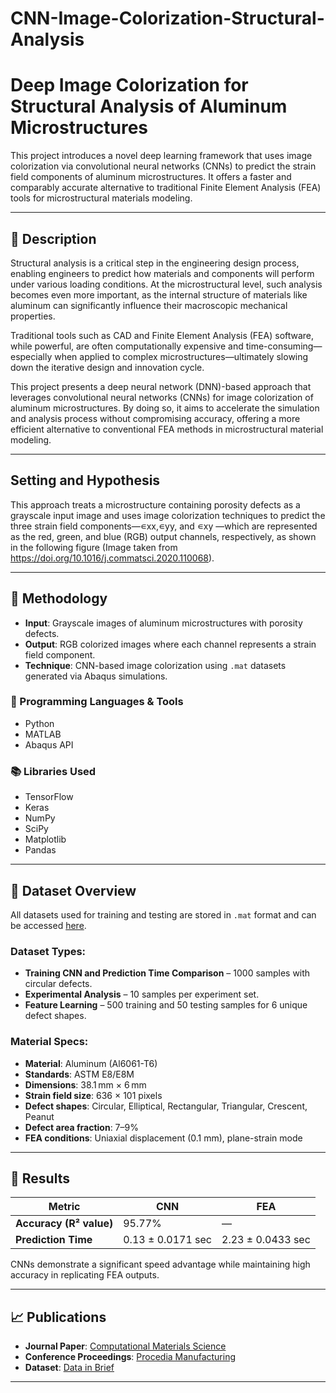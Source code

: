 # CNN-Image-Colorization-Structural-Analysis
# Deep Image Colorization for Structural Analysis of Aluminum Microstructures

This project introduces a novel deep learning framework that uses image colorization via convolutional neural networks (CNNs) to predict the strain field components of aluminum microstructures. It offers a faster and comparably accurate alternative to traditional Finite Element Analysis (FEA) tools for microstructural materials modeling.

---

## 📌 Description

Structural analysis is a critical step in the engineering design process, enabling engineers to predict how materials and components will perform under various loading conditions. At the microstructural level, such analysis becomes even more important, as the internal structure of materials like aluminum can significantly influence their macroscopic mechanical properties. 

Traditional tools such as CAD and Finite Element Analysis (FEA) software, while powerful, are often computationally expensive and time-consuming—especially when applied to complex microstructures—ultimately slowing down the iterative design and innovation cycle. 

This project presents a deep neural network (DNN)-based approach that leverages convolutional neural networks (CNNs) for image colorization of aluminum microstructures. By doing so, it aims to accelerate the simulation and analysis process without compromising accuracy, offering a more efficient alternative to conventional FEA methods in microstructural material modeling.

---

## Setting and Hypothesis
This approach treats a microstructure containing porosity defects as a grayscale input image and uses image colorization techniques to predict the three strain field components—∊xx,∊yy, and ∊xy —which are represented as the red, green, and blue (RGB) output channels, respectively, as shown in the following figure 
(Image taken from https://doi.org/10.1016/j.commatsci.2020.110068).

---
## 🧠 Methodology

- **Input**: Grayscale images of aluminum microstructures with porosity defects.
- **Output**: RGB colorized images where each channel represents a strain field component.
- **Technique**: CNN-based image colorization using `.mat` datasets generated via Abaqus simulations.

### 🔧 Programming Languages & Tools

- Python
- MATLAB
- Abaqus API

### 📚 Libraries Used

- TensorFlow
- Keras
- NumPy
- SciPy
- Matplotlib
- Pandas

---

## 📂 Dataset Overview

All datasets used for training and testing are stored in `.mat` format and can be accessed [here](https://doi.org/10.1016/j.dib.2020.106627).

### Dataset Types:

- **Training CNN and Prediction Time Comparison** – 1000 samples with circular defects.
- **Experimental Analysis** – 10 samples per experiment set.
- **Feature Learning** – 500 training and 50 testing samples for 6 unique defect shapes.

### Material Specs:

- **Material**: Aluminum (Al6061-T6)
- **Standards**: ASTM E8/E8M
- **Dimensions**: 38.1 mm × 6 mm
- **Strain field size**: 636 × 101 pixels
- **Defect shapes**: Circular, Elliptical, Rectangular, Triangular, Crescent, Peanut
- **Defect area fraction**: 7–9%
- **FEA conditions**: Uniaxial displacement (0.1 mm), plane-strain mode

---

## 🧪 Results

| Metric | CNN | FEA |
|--------|-----|-----|
| **Accuracy (R² value)** | 95.77% | — |
| **Prediction Time** | 0.13 ± 0.0171 sec | 2.23 ± 0.0433 sec |

CNNs demonstrate a significant speed advantage while maintaining high accuracy in replicating FEA outputs.

---

## 📈 Publications

- **Journal Paper**: [Computational Materials Science](https://doi.org/10.1016/j.commatsci.2020.110068)
- **Conference Proceedings**: [Procedia Manufacturing](https://doi.org/10.1016/j.promfg.2020.05.138)
- **Dataset**: [Data in Brief](https://doi.org/10.1016/j.dib.2020.106627)

---

